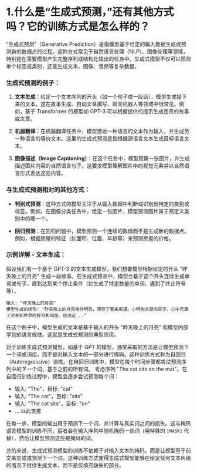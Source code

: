 # 1.什么是“生成式预测，”还有其他方式吗？它的训练方式是怎么样的？

“生成式预测”（Generative Prediction）是指模型基于给定的输入数据生成或预测新的数据点的过程。这种方式常见于自然语言处理（NLP）、图像处理等领域，特别是在需要模型产生完整序列或结构化输出的任务中。生成式模型不仅可以预测单个标签或类别，还能生成文本、图像、音频等复杂数据。

### 生成式预测的例子：
1. **文本生成**：给定一个文本序列的开头（如一个句子或一段话），模型生成接下来的文本。这在故事生成、自动文章撰写、聊天机器人等领域中很常见。例如，基于 Transformer 的模型如 GPT-3 可以根据提供的提示生成连贯的故事或文章。

2. **机器翻译**：在机器翻译任务中，模型接收一种语言的文本作为输入，并生成另一种语言的等价文本。这里的生成式预测是指根据源语言文本生成目标语言文本。

3. **图像描述（Image Captioning）**：在这个任务中，模型观察一张图片，并生成描述图片内容的自然语言句子。这要求模型理解图片中的视觉元素并以自然语言形式表达这些内容。

### 与生成式预测相对的其他方式：
- **判别式预测**：这种方式的模型关注于从输入数据中判断或识别出特定的类别或标签。例如，在图像分类任务中，给定一张图片，模型预测图片属于预定义类别中的哪一个。

- **回归预测**：在回归问题中，模型预测一个连续的数值而不是生成新的数据点。例如，根据房屋的特征（如面积、位置、年龄等）来预测房屋的价格。

### 示例详解 - 文本生成：
假设我们有一个基于 GPT-3 的文本生成模型，我们想要模型根据给定的开头 "昨天晚上的月亮" 生成一段故事。在生成式预测中，模型会基于这个开头连续生成单词或句子，直到达到某个停止条件（如生成了特定数量的单词、遇到了终止符号等）。

```plaintext
输入: "昨天晚上的月亮"
模型生成的续写: "昨天晚上的月亮格外明亮，照亮了整条街道。小明抬头望向天空，心中充满了对未知世界的好奇和向往。他决定..."
```

在这个例子中，模型生成的文本是基于输入的开头 "昨天晚上的月亮" 和模型内部学到的语言规律。这就是生成式预测的典型应用。

对于训练生成式预测模型，如基于 GPT 的模型，通常采取的方法是让模型预测下一个词或词组，而不是对输入文本的一部分进行掩码。这种训练方式称为自回归（Autoregressive）训练。在自回归训练中，模型在每个时间步骤都尝试预测序列中的下一个词，基于之前的所有词。
考虑序列 "The cat sits on the mat"。在自回归训练过程中，模型会逐步尝试预测每个词：

- 输入: "The"，目标: "cat"
- 输入: "The cat"，目标: "sits"
- 输入: "The cat sits"，目标: "on"
- ... 以此类推

在每一步，模型的输出用于预测下一个词，并计算与真实词之间的损失。这与掩码语言模型的训练不同，后者会在输入序列中随机掩码一些词（用特殊的 `[MASK]` 代替），然后让模型预测这些被掩码的词。

总的来说，生成式预测模型的训练不依赖于对输入文本的掩码，而是让模型基于前文来生成或预测下一个词。这种训练方式使得生成式模型能够在给定任何文本片段的情况下继续生成文本，而不是仅填充缺失的部分。
